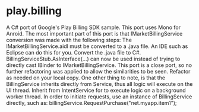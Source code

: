 play.billing
============

A C# port of Google's Play Billing SDK sample. This port uses Mono for Anroid.  The most important part of this port is that IMarketBillingService conversion was made with the following steps:  The IMarketBillingService.aidl must be converted to a .java file. An IDE such as Eclipse can do this for you.  Convert the .java file to C#.  BillingServiceStub.AsInterface(...) can now be used instead of trying to directly cast IBinder to IMarketBillingService.  This port is a close port, so no further refactoring was applied to allow the similarities to be seen. Refactor as needed on your local copy.  One other thing to note, is that the BillingService inherits directly from Service, thus all logic will execute on the UI thread. Inherit from IntentService for to execute logic on a background worker thread.  In order to initiate requests, use an instance of BillingService directly, such as:  billingService.RequestPurchase("net.myapp.item1");